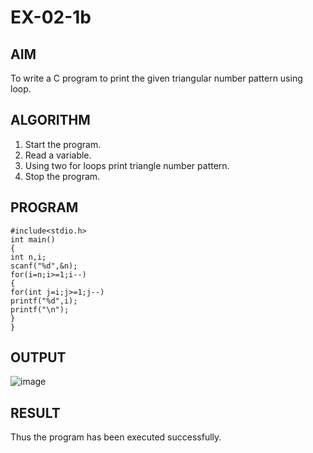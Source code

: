 # EX-02-1b
## AIM
To write a C program to print the given triangular number pattern using loop.
## ALGORITHM
1. Start the program.
2. Read a variable.
3. Using two for loops print triangle number pattern.
4. Stop the program.
## PROGRAM
```
#include<stdio.h>
int main()
{
int n,i;
scanf("%d",&n);
for(i=n;i>=1;i--)
{
for(int j=i;j>=1;j--)
printf("%d",i);
printf("\n");
}
}
```
## OUTPUT
![image](https://github.com/Yogabharathi3/1/assets/118899387/3597b816-ed6d-46a1-82f7-fbb488b97a82)

## RESULT
Thus the program  has been executed successfully.
